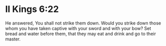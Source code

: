 # II Kings 6:22

He answered, You shall not strike them down. Would you strike down those whom you have taken captive with your sword and with your bow? Set bread and water before them, that they may eat and drink and go to their master.
